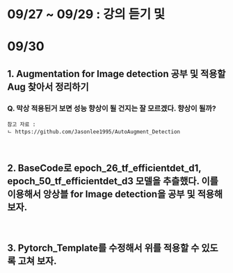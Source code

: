 # 09/27 ~ 09/29 : 강의 듣기 및  

# 09/30
## 1. Augmentation for Image detection 공부 및 적용할 Aug 찾아서 정리하기 
###  Q. 막상 적용된거 보면 성능 향상이 될 건지는 잘 모르겠다. 향상이 될까? 

    참고 자료 : 
    ㄴ https://github.com/Jasonlee1995/AutoAugment_Detection
<br>

## 2. BaseCode로 epoch_26_tf_efficientdet_d1, epoch_50_tf_efficientdet_d3 모델을 추츨했다. 이를 이용해서 앙상블 for Image detection을 공부 및 적용해보자. 
<br>

## 3. Pytorch_Template를 수정해서 위를 적용할 수 있도록 고쳐 보자.
